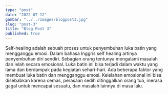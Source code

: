 ```yaml
---
type: "post"
date: "2022-07-12"
gambar: "../../images/blogpost3.jpg"
slug: "post-3"
title: "Blog Post 3"
published: true
---
```


Self-healing adalah sebuah proses untuk penyembuhan luka batin yang mengganggu emosi. Dalam bahasa Inggris self healing artinya penyembuhan diri sendiri.  Sebagian orang tentunya mengalami masalah dan lelah secara emosional. Luka batin ini bisa terjadi dalam waktu yang lama dan berdampak pada kegiatan sehari-hari. Ada beberapa faktor yang membuat luka batin dan mengganggu emosi. Kelelahan emosional ini bisa disebabkan karena cemas, perasaan sedih ditinggalkan orang tua, merasa gagal untuk mencapai sesuatu, dan masalah lainnya di masa lalu. 
